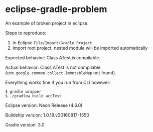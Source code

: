 # eclipse-gradle-problem
An example of broken project in eclipse.

Steps to reproduce:

1. in Eclipse `File/Import/Gradle Project`
2. import root project, nested module will be imported automatically

Expected behavior: Class ATest is compilable.

Actual behavior: Class ATest is not compilable (`com.google.common.collect.ImmutableMap` not found).

Everything works fine if you run from CLI however:

```
$ gradle wrapper
$ ./gradlew build accTest
```
Eclipse version: Neon Release (4.6.0)

Buildship version: 1.0.18.v20160817-1550

Gradle version: 3.0
